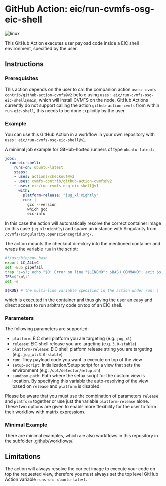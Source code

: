 # GitHub Action: eic/run-cvmfs-osg-eic-shell
![linux](https://github.com/eic/run-cvmfs-osg-eic-shell/workflows/linux/badge.svg)

This GitHub Action executes user payload code inside a EIC shell environment, specified by the user.

## Instructions

### Prerequisites
This action depends on the user to call the companion action `uses: cvmfs-contrib/github-action-cvmfs@v2` before using `uses: eic/run-cvmfs-osg-eic-shell@main`, which will install CVMFS on the node. GitHub Actions currently do not support calling the action `github-action-cvmfs` from within `run-eic-shell`, this needs to be done explicitly by the user.

### Example

You can use this GitHub Action in a workflow in your own repository with `uses: eic/run-cvmfs-osg-eic-shell@v1`.

A minimal job example for GitHub-hosted runners of type `ubuntu-latest`:
```yaml
jobs:
  run-eic-shell:
    runs-on: ubuntu-latest
    steps:
    - uses: actions/checkout@v2
    - uses: cvmfs-contrib/github-action-cvmfs@v2
    - uses: eic/run-cvmfs-osg-eic-shell@v1
      with:
        platform-release: "jug_xl:nightly"
        run: |
          gcc --version
          which gcc
          eic-info
```
In this case the action will automatically resolve the correct container image (in this case `jug_xl:nightly`) and spawn an instance with Singularity from `/cvmfs/singularity.opensciencegrid.org/`.

The action mounts the checkout directory into the mentioned container and wraps the variable `run` in the script:

```sh
#!/usr/bin/env bash
export LC_ALL=C
set -Euo pipefail
trap 's=$?; echo "$0: Error on line "$LINENO": $BASH_COMMAND"; exit $s' ERR
IFS=$'\n\t'
set -e

${RUN} # the multi-line variable specified in the action under run: |
```

which is executed in the container and thus giving the user an easy and direct access to run arbitrary code on top of an EIC shell.


### Parameters
The following parameters are supported:
 - `platform`: EIC shell platform you are targeting (e.g. `jug_xl`)
 - `release`: EIC shell release you are targeting (e.g. `3.0-stable`)
 - `platform-release`: EIC shell platform release string you are targeting (e.g. `jug_xl:3.0-stable`)
 - `run`: They payload code you want to execute on top of the view
 - `setup-script`: Initialization/Setup script for a view that sets the environment (e.g. `/opt/detector/setup.sh`)
 - `sandbox-path`: Path where the setup script for the custom view is location. By specifying this variable the auto-resolving of the view based on `release` and `platform` is disabled.

Please be aware that you must use the combination of parameters `release` and `platform` together or use just the variable `platform-release` alone. These two options are given to enable more flexibility for the user to form their workflow with matrix expressions.

### Minimal Example

There are minimal examples, which are also workflows in this repository in the subfolder [.github/workflows/](https://github.com/eic/run-cvmfs-osg-eic-shell/tree/main/.github/workflows).

## Limitations

The action will always resolve the correct image to execute your code on top the requested view, therefore you must always set the top level GitHub Action variable `runs-on: ubuntu-latest`.
